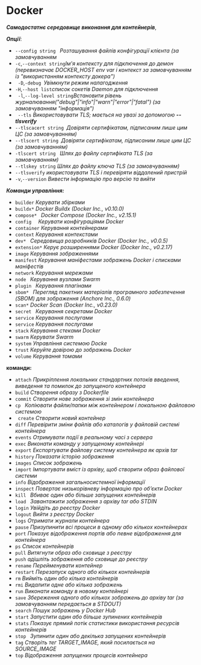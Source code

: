  # Docker
 ***Самодостатнє середовище виконання для контейнерів***,
 
***Опції***:
* ```--config string ``` *Розташування файлів конфігурації клієнта (за замовчуванням*
* ```-c```,```--context string```*Ім'я контексту для підключення до демон (перевизначає DOCKER_HOST env var і
контекст за замовчуванням із "використанням контексту докера")*
* ``` -D```,```-debug ```*Увімкнути режим налагодження*
* ```-H```,```--host list```*список сокетів Daemon для підключення*
* ``` -l```,```--log-level string```*Встановити рівень журналювання("debug"|"info"|"warn"|"error"|"fatal")
(за замовчуванням "інформація")*
* ``` --tls``` *Використовувати TLS; мається на увазі за допомогою **--tlsverify***  
* ``` --tlscacert string  ```*Довіряти сертифікатам, підписаним лише цим ЦС (за замовчуванням)*
* ```--tlscert string ```*Довіряти сертифікатам, підписаним лише цим ЦС (за замовчуванням)*
* ```-tlscert string ``` *Шлях до файлу сертифіката TLS (за замовчуванням)*
* ```--tlskey string``` *Шлях до файлу ключа TLS (за замовчуванням)*
* ```--tlsverify``` *икористовувати TLS і перевіряти віддалений пристрій*
* ```-v```,```--version``` *Вивести інформацію про версію та вийти*

***Команди управління:***
* ```builder``` *Керувати збірками*
*  ```buildx*``` *Docker Buildx (Docker Inc., v0.10.0)*
*  ```compose* ``` *Docker Compose (Docker Inc., v2.15.1)*
*  ```config  ``` *Керувати конфігураціями Docker*
*  ```container``` *Керування контейнерами* 
*  ```context``` *Керування контекстами*
*  ```dev* ``` *Середовища розробників Docker (Docker Inc., v0.0.5)*
*  ```extension*``` *Керує розширеннями Docker (Docker Inc., v0.2.17)*
*  ``` image ``` *Керування зображеннями*
*  ```manifest``` *Керування маніфестами зображень Docker і списками маніфестів*
*  ```network``` *Керування мережами*
*  ```node ``` *Керування вузлами Swarm*
*  ```plugin ``` *Керування плагінами*
*  ```sbom* ``` *Перегляд пакетних матеріалів програмного забезпечення (SBOM) для зображення (Anchore Inc., 0.6.0)*
*  ```scan*``` *Docker Scan (Docker Inc., v0.23.0)*
*  ```secret ``` *Керування секретами Docker*
*  ```service``` *Керування послугами*
*  ```service``` *Керування послугами*
*  ```stack``` *Керування стеками Docker*
*  ```swarm``` *Керувати Swarm*
*  ```system``` *Управління системою Docke*
*  ```trust``` *Керуйте довірою до зображень Docker*
*  ```volume``` *Керування томами*

**команди:**
* ```attach``` *Прикріплення локальних стандартних потоків введення, виведення та помилок до запущеного контейнера*
* ```build``` *Створення образу з Dockerfile*
* ```commit``` *Створити нове зображення зі змін контейнера*
* ```cp ``` *Копіювати файли/папки між контейнером і локальною файловою системою*
* ``` create``` *Створити новий контейнер*
* ```diff``` *Перевірити зміни файлів або каталогів у файловій системі контейнера*
* ```events``` *Отримувати події в реальному часі з сервера*
* ```exec``` *Виконати команду у запущеному контейнері*
* ```export``` *Експортувати файлову систему контейнера як архів tar*
* ```history``` *Показати історію зображення*
* ```images``` *Список зображень*
* ```import``` *Імпортувати вміст із архіву, щоб створити образ файлової системи*
* ```info``` *Відображення загальносистемної інформації*
* ```inspect``` *Повертає низькорівневу інформацію про об’єкти Docker*
* ```kill ``` *Вбиває один або більше запущених контейнерів*
* ```load ``` *Завантажити зображення з архіву tar або STDIN*
* ```login``` *Увійдіть до реєстру Docker*
* ```logout``` *Вийти з реєстру Docker*
* ```logs``` *Отримати журнали контейнера*
* ```pause``` *Призупинити всі процеси в одному або кількох контейнерах*
* ```port``` *Показує відображення портів або певне відображення для контейнера*
* ```ps``` *Список контейнерів*
* ```pull``` *Витягнути образ або сховище з реєстру*
* ```push``` *адішліть зображення або сховище до реєстру*
* ```rename``` *Перейменувати контейнер*
* ```restart``` *Перезапуск одного або кількох контейнерів*
* ```rm``` *Вийміть один або кілька контейнерів*
* ```rmi``` *Видалити одне або кілька зображень*
* ```run``` *Виконати команду в новому контейнері*
* ```save``` *Збереження одного або кількох зображень до архіву tar (за замовчуванням передається в STDOUT)*
* ```search``` *Пошук зображень у Docker Hub*
* ```start``` *Запустити один або більше зупинених контейнерів*
* ```stats``` *Показує прямий потік статистики використання ресурсів контейнерів*
* ```stop ``` *Зупинити один або декілька запущених контейнерів*
* ```tag``` *Створіть тег TARGET_IMAGE, який посилається на SOURCE_IMAGE*
* ```top``` *Відображення запущених процесів контейнера*



























